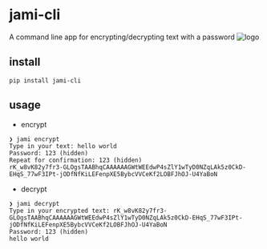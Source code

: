 # jami-cli
A command line app for encrypting/decrypting text with a password
![logo](https://raw.githubusercontent.com/cliffxuan/jami-cli/main/logo.jpeg)

## install
`pip install jami-cli`


## usage

- encrypt
```
❯ jami encrypt
Type in your text: hello world
Password: 123 (hidden)
Repeat for confirmation: 123 (hidden)
rK_w8vK82y7fr3-GLOgsTAABhqCAAAAAAGWtWEEdwP4sZlY1wTyD0NZqLAk5z0CkD-EHqS_77wF3IPt-jODfNfKiLEFenpXE5BybcVVCeKf2LOBFJhOJ-U4YaBoN
```

- decrypt
```
❯ jami decrypt
Type in your encrypted text: rK_w8vK82y7fr3-GLOgsTAABhqCAAAAAAGWtWEEdwP4sZlY1wTyD0NZqLAk5z0CkD-EHqS_77wF3IPt-jODfNfKiLEFenpXE5BybcVVCeKf2LOBFJhOJ-U4YaBoN
Password: 123 (hidden)
hello world
